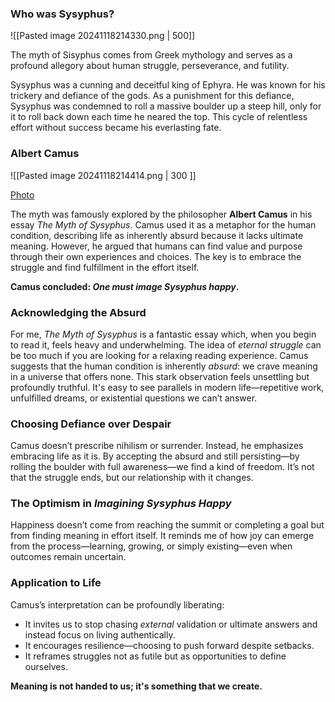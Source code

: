 
### Who was Sysyphus?

![[Pasted image 20241118214330.png | 500]]

The myth of Sisyphus comes from Greek mythology and serves as a profound allegory about human struggle, perseverance, and futility.

Sysyphus was a cunning and deceitful king of Ephyra. He was known for his trickery and defiance of the gods. As a punishment for this defiance, Sysyphus was condemned to roll a massive boulder up a steep hill, only for it to roll back down each time he neared the top. This cycle of relentless effort without success became his everlasting fate. 
### Albert Camus
![[Pasted image 20241118214414.png | 300 ]]

[Photo](https://es.wikipedia.org/wiki/Albert_Camus)

The myth was famously explored by the philosopher **Albert Camus** in his essay *The Myth of Sysyphus*. Camus used it as a metaphor for the human condition, describing life as inherently absurd because it lacks ultimate meaning. However, he argued that humans can find value and purpose through their own experiences and choices. The key is to embrace the struggle and find fulfillment in the effort itself. 

**Camus concluded: *One must image Sysyphus happy*.**


### Acknowledging the Absurd
For me, *The Myth of Sysyphus* is a fantastic essay which, when you begin to read it, feels heavy and underwhelming. The idea of *eternal struggle* can be too much if you are looking for a relaxing reading experience.  Camus suggests that the human condition is inherently _absurd_: we crave meaning in a universe that offers none. This stark observation feels unsettling but profoundly truthful. It's easy to see parallels in modern life—repetitive work, unfulfilled dreams, or existential questions we can’t answer.

### Choosing Defiance over Despair
Camus doesn’t prescribe nihilism or surrender. Instead, he emphasizes embracing life as it is. By accepting the absurd and still persisting—by rolling the boulder with full awareness—we find a kind of freedom. It’s not that the struggle ends, but our relationship with it changes.

### The Optimism in *Imagining Sysyphus Happy*
Happiness doesn’t come from reaching the summit or completing a goal but from finding meaning in effort itself. It reminds me of how joy can emerge from the process—learning, growing, or simply existing—even when outcomes remain uncertain.

### Application to Life
Camus’s interpretation can be profoundly liberating:

- It invites us to stop chasing _external_ validation or ultimate answers and instead focus on living authentically.
- It encourages resilience—choosing to push forward despite setbacks.
- It reframes struggles not as futile but as opportunities to define ourselves.

**Meaning is not handed to us; it's something that we create.** 



